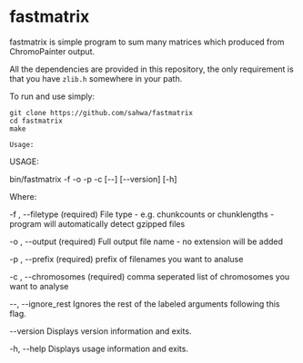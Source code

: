 # fastmatrix

fastmatrix is simple program to sum many matrices which produced from ChromoPainter output. 

All the dependencies are provided in this repository, the only requirement is that you have ``zlib.h`` somewhere in your path.

To run and use simply:

```
git clone https://github.com/sahwa/fastmatrix
cd fastmatrix
make 

Usage:

```
USAGE:

   bin/fastmatrix  -f <string> -o <string> -p <string> -c <string> [--]
                   [--version] [-h]


Where:

   -f <string>,  --filetype <string>
     (required)  File type - e.g. chunkcounts or chunklengths - program
     will automatically detect gzipped files

   -o <string>,  --output <string>
     (required)  Full output file name - no extension will be added

   -p <string>,  --prefix <string>
     (required)  prefix of filenames you want to analuse

   -c <string>,  --chromosomes <string>
     (required)  comma seperated list of chromosomes you want to analyse

   --,  --ignore_rest
     Ignores the rest of the labeled arguments following this flag.

   --version
     Displays version information and exits.

   -h,  --help
     Displays usage information and exits.
```
